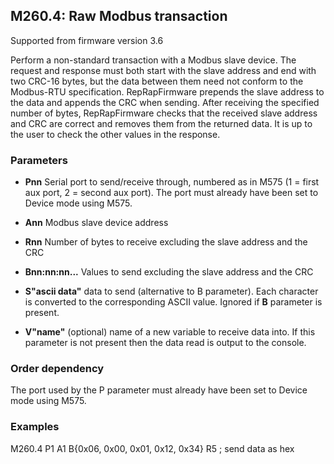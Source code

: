 ## M260.4: Raw Modbus transaction

Supported from firmware version 3.6

Perform a non-standard transaction with a Modbus slave device. The request and response must both start with the slave address and end with two CRC-16 bytes, but the data between them need not conform to the Modbus-RTU specification. RepRapFirmware prepends the slave address to the data and appends the CRC when sending. After receiving the specified number of bytes, RepRapFirmware checks that the received slave address and CRC are correct and removes them from the returned data. It is up to the user to check the other values in the response.

### Parameters

- **Pnn** Serial port to send/receive through, numbered as in M575 (1 = first aux port, 2 = second aux port). The port must already have been set to Device mode using M575.

- **Ann** Modbus slave device address

- **Rnn** Number of bytes to receive excluding the slave address and the CRC

- **Bnn:nn:nn...** Values to send excluding the slave address and the CRC

- **S"ascii data"** data to send (alternative to B parameter). Each character is converted to the corresponding ASCII value. Ignored if **B** parameter is present.

- **V"name"** (optional) name of a new variable to receive data into. If this parameter is not present then the data read is output to the console.

### Order dependency

The port used by the P parameter must already have been set to Device mode using M575.

### Examples

M260.4 P1 A1 B{0x06, 0x00, 0x01, 0x12, 0x34} R5 ; send data as hex

